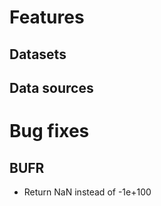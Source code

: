 # Features

## Datasets

## Data sources

##


# Bug fixes

## BUFR

- Return NaN instead of -1e+100
